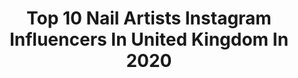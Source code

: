 ---
title: Top 10 Nail Artists Instagram Influencers In United Kingdom In 2020
description: >-
  Find top nail artists Instagram influencers in United Kingdom in 2020. Most popular hashtags: #handpainted #nails #nailart #showscratch.
platform: Instagram
profiles:
  - username: "donuttouchmynails"
    fullname: >-
      Anisa
    location: "United Kingdom"
    followers: 7069
    engagement: 910
    commentsToLikes: 0.139460
    avatar: "https://scontent-lhr8-1.cdninstagram.com/v/t51.2885-19/s320x320/79901442_2698370793612400_5320844385250705408_n.jpg?_nc_ht=scontent-lhr8-1.cdninstagram.com&_nc_ohc=Ip4PolsT_0AAX_p4eoH&oh=204188e1f9449360c81ff8e54c2d7e7d&oe=5EB8FE7E"
    verified: false
    hashtags: "#orangenails, #giveawayindia, #blacknails, #meownails"
  - username: "kaddyfromthewest"
    fullname: >-
      KaddyFromTheWest 🇬🇭🇱🇧
    location: "United Kingdom"
    followers: 6701
    engagement: 669
    commentsToLikes: 0.069362
    avatar: "https://scontent-lhr8-1.cdninstagram.com/v/t51.2885-19/s320x320/81191949_175607040209737_1730666666880139264_n.jpg?_nc_ht=scontent-lhr8-1.cdninstagram.com&_nc_ohc=1nFCFtTZa9AAX80NA5W&oh=af4d6238923bfec9498c959a79e99082&oe=5EB9B0C8"
    verified: false
    hashtags: "#nukaslay, #airmaxverona, #supportyourlocalnailpro, #handpainted"
  - username: "emilygossip"
    fullname: >-
      𝙋𝙇𝙐𝙎 𝙎𝙄𝙕𝙀 𝙈𝙊𝘿𝙀𝙇 & MAMA
    location: "United Kingdom"
    followers: 26521
    engagement: 159
    commentsToLikes: 0.022394
    avatar: "https://scontent-ams4-1.cdninstagram.com/v/t51.2885-19/s320x320/83720005_623846358402448_6485680026057441280_n.jpg?_nc_ht=scontent-ams4-1.cdninstagram.com&_nc_ohc=H7W8UtEbPrMAX8RtJw7&oh=4800327cee9321b7202e0e4bd1705262&oe=5EB67797"
    verified: false
    hashtags: "#nailbarbristol, #breastfeeding, #louisvnails, #oldmarket"
  - username: "anouskaanastasia"
    fullname: >-
      𝔞𝔫𝔬𝔲𝔰𝔨𝔞 𝔰𝔠𝔞𝔯𝔩𝔢𝔱 𝔞𝔫𝔞𝔰𝔱𝔞𝔰𝔦𝔞
    location: "United Kingdom"
    followers: 118686
    engagement: 460
    commentsToLikes: 0.010444
    avatar: "https://scontent-lhr8-1.cdninstagram.com/v/t51.2885-19/s320x320/66713212_464374741067847_6707975997016244224_n.jpg?_nc_ht=scontent-lhr8-1.cdninstagram.com&_nc_ohc=byiEt97Np7oAX-VWcxe&oh=59d39b88ec7875abc02c7feea5edbd06&oe=5EBC2581"
    verified: false
    hashtags: "#airmaxverona, #freehand, #quarantinemotive, #gifted"
  - username: "getbuffednails"
    fullname: >-
      Sarah Elmaz
    location: "United Kingdom"
    followers: 453547
    engagement: 101
    commentsToLikes: 0.047130
    avatar: "https://scontent-ams4-1.cdninstagram.com/v/t51.2885-19/s320x320/92028924_2624499637828785_8566228940916523008_n.jpg?_nc_ht=scontent-ams4-1.cdninstagram.com&_nc_ohc=e_die3rRGoYAX8kxBXm&oh=76cf66128be16d6b08b8d5040125afc7&oe=5EB88331"
    verified: false
    hashtags: "#getbuffedgoestonewzealand, #bridenails, #neutrals, #starnails"
  - username: "kirstymeakin"
    fullname: >-
      Kirsty Meakin
    location: "United Kingdom"
    followers: 159028
    engagement: 216
    commentsToLikes: 0.023334
    avatar: "https://scontent-ams4-1.cdninstagram.com/v/t51.2885-19/s320x320/74645241_505088286746701_7340638810159448064_n.jpg?_nc_ht=scontent-ams4-1.cdninstagram.com&_nc_ohc=naOrXIViYKMAX_CwO4s&oh=ed47022d332cbbc74525074c21df55c4&oe=5EB854CD"
    verified: true
    hashtags: "#nailedit, #nailsbyannabel, #nhsnails, #manicure"
  - username: "jennynails"
    fullname: >-
      jennynails
    location: "United Kingdom"
    followers: 58917
    engagement: 137
    commentsToLikes: 0.021072
    avatar: "https://scontent-lhr8-1.cdninstagram.com/v/t51.2885-19/s320x320/12357372_1677131502532824_1830107467_a.jpg?_nc_ht=scontent-lhr8-1.cdninstagram.com&_nc_ohc=Rfk5T3vslb8AX8nsjmv&oh=d366bce8377071ffd395b28de34cab25&oe=5EB9D710"
    verified: true
    hashtags: "#jennynails, #rupaulsdragrace, #guccitheritual, #harmonykorine"
  - username: "nailsbyjanine.swindon"
    fullname: >-
      𝐍𝐀𝐈𝐋𝐒 𝐁𝐘 𝐉𝐀𝐍𝐈𝐍𝐄 💅🏽💞✨
    location: "United Kingdom"
    followers: 40798
    engagement: 402
    commentsToLikes: 0.018806
    avatar: "https://scontent-ams4-1.cdninstagram.com/v/t51.2885-19/s320x320/90410725_1065039817212614_8298948809644310528_n.jpg?_nc_ht=scontent-ams4-1.cdninstagram.com&_nc_ohc=Wy62zYC8dpIAX_Cpg3z&oh=7759f56e7c288bae1baa948b21edc0f2&oe=5EB48DC7"
    verified: false
    hashtags: "#picoftheday, #nailvideo, #customnails, #instanails"
  - username: "agnessebestyen"
    fullname: >-
      NailArt Online Courses
    location: "United Kingdom"
    followers: 17276
    engagement: 156
    commentsToLikes: 0.021856
    avatar: "https://scontent-ams4-1.cdninstagram.com/v/t51.2885-19/s320x320/83614765_487638735472662_7411852241260249088_n.jpg?_nc_ht=scontent-ams4-1.cdninstagram.com&_nc_ohc=bVN7s7S5gwIAX-oBlQH&oh=17a2ac72359405992f69c85c1fd6a481&oe=5EB50DF6"
    verified: false
    hashtags: "#handpainting, #flowers, #ujralend, #onlineaj"
  - username: "emilysmakeupandnails"
    fullname: >-
      E M I L Y  G I L M O U R
    location: "United Kingdom"
    followers: 10273
    engagement: 965
    commentsToLikes: 0.016898
    avatar: "https://scontent-ams4-1.cdninstagram.com/v/t51.2885-19/s320x320/42406102_495490487617753_5388844201561554944_n.jpg?_nc_ht=scontent-ams4-1.cdninstagram.com&_nc_ohc=n_64yra4YOMAX_GSKGG&oh=6ee1cb0a4e56aa900d6f01cb309797c4&oe=5EBC1BA3"
    verified: false
    hashtags: "#butterflynails, #camillewalala, #cowprintnails, #naillife"
---